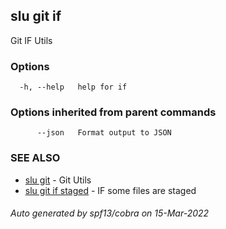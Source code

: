 ## slu git if

Git IF Utils

### Options

```
  -h, --help   help for if
```

### Options inherited from parent commands

```
      --json   Format output to JSON
```

### SEE ALSO

* [slu git](slu_git.md)	 - Git Utils
* [slu git if staged](slu_git_if_staged.md)	 - IF some files are staged

###### Auto generated by spf13/cobra on 15-Mar-2022
